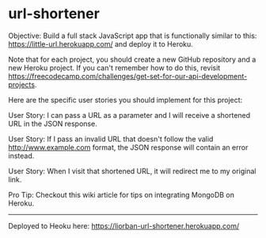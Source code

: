 # url-shortener

Objective: Build a full stack JavaScript app that is functionally similar to this: https://little-url.herokuapp.com/ and deploy it to Heroku.

Note that for each project, you should create a new GitHub repository and a new Heroku project. If you can't remember how to do this, revisit https://freecodecamp.com/challenges/get-set-for-our-api-development-projects.

Here are the specific user stories you should implement for this project:

User Story: I can pass a URL as a parameter and I will receive a shortened URL in the JSON response.

User Story: If I pass an invalid URL that doesn't follow the valid http://www.example.com format, the JSON response will contain an error instead.

User Story: When I visit that shortened URL, it will redirect me to my original link.

Pro Tip: Checkout this wiki article for tips on integrating MongoDB on Heroku.

-----
Deployed to Heoku here: https://liorban-url-shortener.herokuapp.com/

